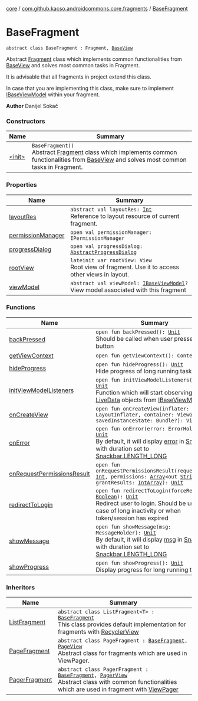 [core](../../index.md) / [com.github.kacso.androidcommons.core.fragments](../index.md) / [BaseFragment](./index.md)

# BaseFragment

`abstract class BaseFragment : Fragment, `[`BaseView`](../../com.github.kacso.androidcommons.core.views/-base-view/index.md)

Abstract [Fragment](#) class which implements common functionalities from [BaseView](../../com.github.kacso.androidcommons.core.views/-base-view/index.md) and solves
most common tasks in Fragment.

It is advisable that all fragments in project extend this class.

In case that you are implementing this class, make sure to implement [IBaseViewModel](../../com.github.kacso.androidcommons.core.mvvm.viewmodels/-i-base-view-model/index.md) within your fragment.

**Author**
Danijel Sokač

### Constructors

| Name | Summary |
|---|---|
| [&lt;init&gt;](-init-.md) | `BaseFragment()`<br>Abstract [Fragment](#) class which implements common functionalities from [BaseView](../../com.github.kacso.androidcommons.core.views/-base-view/index.md) and solves most common tasks in Fragment. |

### Properties

| Name | Summary |
|---|---|
| [layoutRes](layout-res.md) | `abstract val layoutRes: `[`Int`](https://kotlinlang.org/api/latest/jvm/stdlib/kotlin/-int/index.html)<br>Reference to layout resource of current fragment. |
| [permissionManager](permission-manager.md) | `open val permissionManager: IPermissionManager` |
| [progressDialog](progress-dialog.md) | `open val progressDialog: `[`AbstractProgressDialog`](../../com.github.kacso.androidcommons.core.dialogs/-abstract-progress-dialog/index.md) |
| [rootView](root-view.md) | `lateinit var rootView: View`<br>Root view of fragment. Use it to access other views in layout. |
| [viewModel](view-model.md) | `abstract val viewModel: `[`IBaseViewModel`](../../com.github.kacso.androidcommons.core.mvvm.viewmodels/-i-base-view-model/index.md)`?`<br>View model associated with this fragment |

### Functions

| Name | Summary |
|---|---|
| [backPressed](back-pressed.md) | `open fun backPressed(): `[`Unit`](https://kotlinlang.org/api/latest/jvm/stdlib/kotlin/-unit/index.html)<br>Should be called when user presses back button |
| [getViewContext](get-view-context.md) | `open fun getViewContext(): Context?` |
| [hideProgress](hide-progress.md) | `open fun hideProgress(): `[`Unit`](https://kotlinlang.org/api/latest/jvm/stdlib/kotlin/-unit/index.html)<br>Hide progress of long running task |
| [initViewModelListeners](init-view-model-listeners.md) | `open fun initViewModelListeners(): `[`Unit`](https://kotlinlang.org/api/latest/jvm/stdlib/kotlin/-unit/index.html)<br>Function which will start observing [LiveData](#) objects from [IBaseViewModel](../../com.github.kacso.androidcommons.core.mvvm.viewmodels/-i-base-view-model/index.md) |
| [onCreateView](on-create-view.md) | `open fun onCreateView(inflater: LayoutInflater, container: ViewGroup?, savedInstanceState: Bundle?): View` |
| [onError](on-error.md) | `open fun onError(error: ErrorHolder): `[`Unit`](https://kotlinlang.org/api/latest/jvm/stdlib/kotlin/-unit/index.html)<br>By default, it will display [error](on-error.md#com.github.kacso.androidcommons.core.fragments.BaseFragment$onError(com.github.kacso.androidcommons.data.ErrorHolder)/error) in [Snackbar](#) with duration set to [Snackbar.LENGTH_LONG](#) |
| [onRequestPermissionsResult](on-request-permissions-result.md) | `open fun onRequestPermissionsResult(requestCode: `[`Int`](https://kotlinlang.org/api/latest/jvm/stdlib/kotlin/-int/index.html)`, permissions: `[`Array`](https://kotlinlang.org/api/latest/jvm/stdlib/kotlin/-array/index.html)`<out `[`String`](https://kotlinlang.org/api/latest/jvm/stdlib/kotlin/-string/index.html)`>, grantResults: `[`IntArray`](https://kotlinlang.org/api/latest/jvm/stdlib/kotlin/-int-array/index.html)`): `[`Unit`](https://kotlinlang.org/api/latest/jvm/stdlib/kotlin/-unit/index.html) |
| [redirectToLogin](redirect-to-login.md) | `open fun redirectToLogin(forceRedirect: `[`Boolean`](https://kotlinlang.org/api/latest/jvm/stdlib/kotlin/-boolean/index.html)`): `[`Unit`](https://kotlinlang.org/api/latest/jvm/stdlib/kotlin/-unit/index.html)<br>Redirect user to login. Should be used in case of long inactivity or when token/session has expired |
| [showMessage](show-message.md) | `open fun showMessage(msg: MessageHolder): `[`Unit`](https://kotlinlang.org/api/latest/jvm/stdlib/kotlin/-unit/index.html)<br>By default, it will display [msg](show-message.md#com.github.kacso.androidcommons.core.fragments.BaseFragment$showMessage(com.github.kacso.androidcommons.data.MessageHolder)/msg) in [Snackbar](#) with duration set to [Snackbar.LENGTH_LONG](#) |
| [showProgress](show-progress.md) | `open fun showProgress(): `[`Unit`](https://kotlinlang.org/api/latest/jvm/stdlib/kotlin/-unit/index.html)<br>Display progress for long running tasks |

### Inheritors

| Name | Summary |
|---|---|
| [ListFragment](../-list-fragment/index.md) | `abstract class ListFragment<T> : `[`BaseFragment`](./index.md)<br>This class provides default implementation for fragments with [RecyclerView](#) |
| [PageFragment](../-page-fragment/index.md) | `abstract class PageFragment : `[`BaseFragment`](./index.md)`, `[`PageView`](../../com.github.kacso.androidcommons.core.views/-page-view/index.md)<br>Abstract class for fragments which are used in ViewPager. |
| [PagerFragment](../-pager-fragment/index.md) | `abstract class PagerFragment : `[`BaseFragment`](./index.md)`, `[`PagerView`](../../com.github.kacso.androidcommons.core.views/-pager-view/index.md)<br>Abstract class with common functionalities which are used in fragment with [ViewPager](#) |
